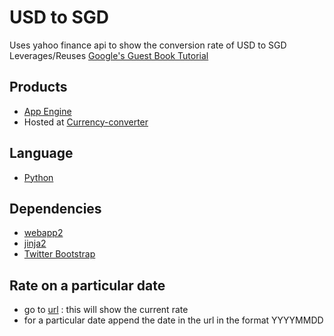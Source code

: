# USD to SGD

Uses yahoo finance api to show the conversion rate of USD to SGD
Leverages/Reuses [Google's Guest Book Tutorial][6]

## Products
- [App Engine][1]
- Hosted at [Currency-converter][7]

## Language
- [Python][2]


## Dependencies
- [webapp2][3]
- [jinja2][4]
- [Twitter Bootstrap][5]


## Rate on a particular date
- go to [url][7] : this will show the current rate
- for a particular date append the date in the url in the format YYYYMMDD

[1]: https://developers.google.com/appengine
[2]: https://python.org
[3]: http://webapp-improved.appspot.com/
[4]: http://jinja.pocoo.org/docs/
[5]: http://twitter.github.com/bootstrap/
[6]: https://cloud.google.com/appengine/docs/python/getting-started/creating-guestbook
[7]: http://currency-converter-140407.appspot.com/
